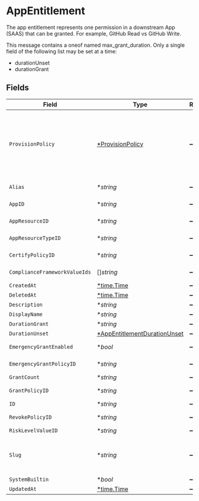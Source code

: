 # AppEntitlement

 The app entitlement represents one permission in a downstream App (SAAS) that can be granted. For example, GitHub Read vs GitHub Write.


This message contains a oneof named max_grant_duration. Only a single field of the following list may be set at a time:
  - durationUnset
  - durationGrant



## Fields

| Field                                                                                                                                                                                                                                   | Type                                                                                                                                                                                                                                    | Required                                                                                                                                                                                                                                | Description                                                                                                                                                                                                                             |
| --------------------------------------------------------------------------------------------------------------------------------------------------------------------------------------------------------------------------------------- | --------------------------------------------------------------------------------------------------------------------------------------------------------------------------------------------------------------------------------------- | --------------------------------------------------------------------------------------------------------------------------------------------------------------------------------------------------------------------------------------- | --------------------------------------------------------------------------------------------------------------------------------------------------------------------------------------------------------------------------------------- |
| `ProvisionPolicy`                                                                                                                                                                                                                       | [*ProvisionPolicy](../../models/shared/provisionpolicy.md)                                                                                                                                                                              | :heavy_minus_sign:                                                                                                                                                                                                                      |  ProvisionPolicy is a oneOf that indicates how a provision step should be processed.<br/><br/><br/>This message contains a oneof named typ. Only a single field of the following list may be set at a time:<br/>  - connector<br/>  - manual<br/>  - delegated<br/> |
| `Alias`                                                                                                                                                                                                                                 | **string*                                                                                                                                                                                                                               | :heavy_minus_sign:                                                                                                                                                                                                                      |  The alias of the app entitlement used by Cone. Also exact-match queryable.<br/>                                                                                                                                                        |
| `AppID`                                                                                                                                                                                                                                 | **string*                                                                                                                                                                                                                               | :heavy_minus_sign:                                                                                                                                                                                                                      |  The ID of the app that is associated with the app entitlement.<br/>                                                                                                                                                                    |
| `AppResourceID`                                                                                                                                                                                                                         | **string*                                                                                                                                                                                                                               | :heavy_minus_sign:                                                                                                                                                                                                                      |  The ID of the app resource that is associated with the app entitlement<br/>                                                                                                                                                            |
| `AppResourceTypeID`                                                                                                                                                                                                                     | **string*                                                                                                                                                                                                                               | :heavy_minus_sign:                                                                                                                                                                                                                      |  The ID of the app resource type that is associated with the app entitlement<br/>                                                                                                                                                       |
| `CertifyPolicyID`                                                                                                                                                                                                                       | **string*                                                                                                                                                                                                                               | :heavy_minus_sign:                                                                                                                                                                                                                      |  The ID of the policy that will be used for certify tickets related to the app entitlement.<br/>                                                                                                                                        |
| `ComplianceFrameworkValueIds`                                                                                                                                                                                                           | []*string*                                                                                                                                                                                                                              | :heavy_minus_sign:                                                                                                                                                                                                                      |  The IDs of different compliance frameworks associated with this app entitlement ex (SOX, HIPAA, PCI, etc.)<br/>                                                                                                                        |
| `CreatedAt`                                                                                                                                                                                                                             | [*time.Time](https://pkg.go.dev/time#Time)                                                                                                                                                                                              | :heavy_minus_sign:                                                                                                                                                                                                                      | N/A                                                                                                                                                                                                                                     |
| `DeletedAt`                                                                                                                                                                                                                             | [*time.Time](https://pkg.go.dev/time#Time)                                                                                                                                                                                              | :heavy_minus_sign:                                                                                                                                                                                                                      | N/A                                                                                                                                                                                                                                     |
| `Description`                                                                                                                                                                                                                           | **string*                                                                                                                                                                                                                               | :heavy_minus_sign:                                                                                                                                                                                                                      |  The description of the app entitlement.<br/>                                                                                                                                                                                           |
| `DisplayName`                                                                                                                                                                                                                           | **string*                                                                                                                                                                                                                               | :heavy_minus_sign:                                                                                                                                                                                                                      |  The display name of the app entitlement.<br/>                                                                                                                                                                                          |
| `DurationGrant`                                                                                                                                                                                                                         | **string*                                                                                                                                                                                                                               | :heavy_minus_sign:                                                                                                                                                                                                                      | N/A                                                                                                                                                                                                                                     |
| `DurationUnset`                                                                                                                                                                                                                         | [*AppEntitlementDurationUnset](../../models/shared/appentitlementdurationunset.md)                                                                                                                                                      | :heavy_minus_sign:                                                                                                                                                                                                                      | N/A                                                                                                                                                                                                                                     |
| `EmergencyGrantEnabled`                                                                                                                                                                                                                 | **bool*                                                                                                                                                                                                                                 | :heavy_minus_sign:                                                                                                                                                                                                                      |  This enables tasks to be created in an emergency and use a selected emergency access policy.<br/>                                                                                                                                      |
| `EmergencyGrantPolicyID`                                                                                                                                                                                                                | **string*                                                                                                                                                                                                                               | :heavy_minus_sign:                                                                                                                                                                                                                      |  The ID of the policy that will be used for emergency access grant tasks.<br/>                                                                                                                                                          |
| `GrantCount`                                                                                                                                                                                                                            | **string*                                                                                                                                                                                                                               | :heavy_minus_sign:                                                                                                                                                                                                                      |  The amount of grants open for this entitlement<br/>                                                                                                                                                                                    |
| `GrantPolicyID`                                                                                                                                                                                                                         | **string*                                                                                                                                                                                                                               | :heavy_minus_sign:                                                                                                                                                                                                                      |  The ID of the policy that will be used for grant tickets related to the app entitlement.<br/>                                                                                                                                          |
| `ID`                                                                                                                                                                                                                                    | **string*                                                                                                                                                                                                                               | :heavy_minus_sign:                                                                                                                                                                                                                      |  The unique ID for the App Entitlement.<br/>                                                                                                                                                                                            |
| `RevokePolicyID`                                                                                                                                                                                                                        | **string*                                                                                                                                                                                                                               | :heavy_minus_sign:                                                                                                                                                                                                                      |  The ID of the policy that will be used for revoke tickets related to the app entitlement<br/>                                                                                                                                          |
| `RiskLevelValueID`                                                                                                                                                                                                                      | **string*                                                                                                                                                                                                                               | :heavy_minus_sign:                                                                                                                                                                                                                      | The riskLevelValueId field.                                                                                                                                                                                                             |
| `Slug`                                                                                                                                                                                                                                  | **string*                                                                                                                                                                                                                               | :heavy_minus_sign:                                                                                                                                                                                                                      |  The slug is displayed as an oval next to the name in the frontend of C1, it tells you what permission the entitlement grants. See https://www.conductorone.com/docs/product/manage-access/entitlements/<br/>                           |
| `SystemBuiltin`                                                                                                                                                                                                                         | **bool*                                                                                                                                                                                                                                 | :heavy_minus_sign:                                                                                                                                                                                                                      |  This field indicates if this is a system builtin entitlement.<br/>                                                                                                                                                                     |
| `UpdatedAt`                                                                                                                                                                                                                             | [*time.Time](https://pkg.go.dev/time#Time)                                                                                                                                                                                              | :heavy_minus_sign:                                                                                                                                                                                                                      | N/A                                                                                                                                                                                                                                     |